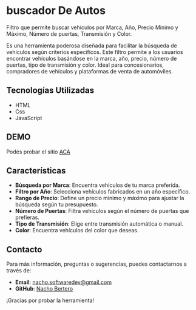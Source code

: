 # buscador De Autos

Filtro que permite buscar vehículos por Marca, Año, Precio Mínimo y Máximo, Número de puertas, Transmisión y Color.

Es una herramienta poderosa diseñada para facilitar la búsqueda de vehículos según criterios específicos. Este filtro permite a los usuarios encontrar vehículos basándose en la marca, año, precio, número de puertas, tipo de transmisión y color. Ideal para concesionarios, compradores de vehículos y plataformas de venta de automóviles.

## Tecnologías Utilizadas

- HTML
- Css
- JavaScript

## DEMO

Podés probar el sitio [ACÁ](https://filtrobuscadordeautos.netlify.app/)
## Características

- **Búsqueda por Marca**: Encuentra vehículos de tu marca preferida.
- **Filtro por Año**: Selecciona vehículos fabricados en un año específico.
- **Rango de Precio**: Define un precio mínimo y máximo para ajustar la búsqueda según tu presupuesto.
- **Número de Puertas**: Filtra vehículos según el número de puertas que prefieras.
- **Tipo de Transmisión**: Elige entre transmisión automática o manual.
- **Color**: Encuentra vehículos del color que deseas.


## Contacto

Para más información, preguntas o sugerencias, puedes contactarnos a través de:

- **Email**: nacho.softwaredev@gmail.com
- **GitHub**: [Nacho Bertero](https://www.linkedin.com/in/ignaciobertero/)

¡Gracias por probar la herramienta!
